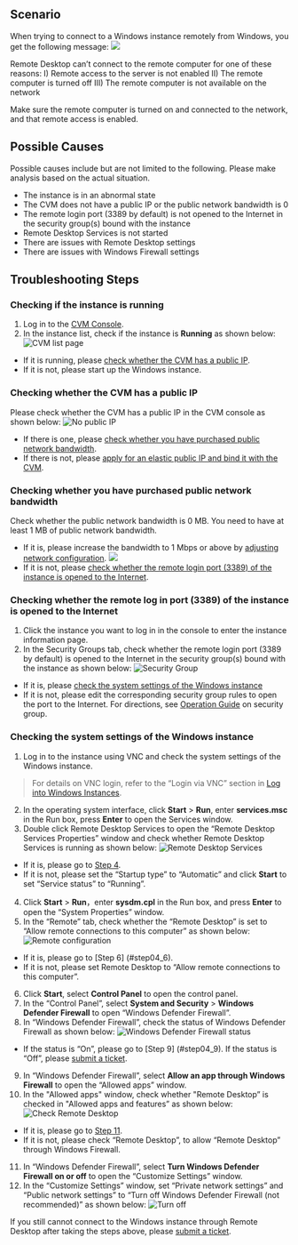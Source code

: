 ## Scenario
When trying to connect to a Windows instance remotely from Windows, you get the following message:
![](https://main.qcloudimg.com/raw/8c79cadc3e14c9c4e0cbb5303b79f74a.png)

Remote Desktop can’t connect to the remote computer for one of these reasons:
I) Remote access to the server is not enabled
II) The remote computer is turned off
III) The remote computer is not available on the network

Make sure the remote computer is turned on and connected to the network, and that remote access is enabled.


## Possible Causes

Possible causes include but are not limited to the following. Please make analysis based on the actual situation.
- The instance is in an abnormal state 
-  The CVM does not have a public IP or the public network bandwidth is 0
- The remote login port (3389 by default) is not opened to the Internet in the security group(s) bound with the instance
- Remote Desktop Services is not started
- There are issues with Remote Desktop settings
- There are issues with Windows Firewall settings

## Troubleshooting Steps

### Checking if the instance is running
1. Log in to the [CVM Console](https://console.cloud.tencent.com/cvm/index).
2. In the instance list, check if the instance is **Running** as shown below:
![CVM list page](https://main.qcloudimg.com/raw/03cf75228bc468d2e436f876f229ebc9.png)
 - If it is running, please [check whether the CVM has a public IP](#step01).
 - If it is not, please start up the Windows instance.

<span id="step01"></span>
### Checking whether the CVM has a public IP
Please check whether the CVM has a public IP in the CVM console as shown below:
![No public IP](https://main.qcloudimg.com/raw/58c75d68372069652ec09ab93cfdbdc0.png)
 - If there is one, please [check whether you have purchased public network bandwidth](#step02).
 - If there is not, please [apply for an elastic public IP and bind it with the CVM](https://intl.cloud.tencent.com/document/product/213/16586).
 
<span id="step02"></span>
### Checking whether you have purchased public network bandwidth
Check whether the public network bandwidth is 0 MB. You need to have at least 1 MB of public network bandwidth.
 - If it is, please increase the bandwidth to 1 Mbps or above by [adjusting network configuration](https://intl.cloud.tencent.com/document/product/213/15517).
![](https://main.qcloudimg.com/raw/29b771d9de5d1ecdadb872c0378a31c7.png)
 - If it is not, please [check whether the remote login port (3389) of the instance is opened to the Internet](#step03).

<span id="step03"></span>
### Checking whether the remote log in port (3389) of the instance is opened to the Internet
1. Click the instance you want to log in in the console to enter the instance information page.
2. In the Security Groups tab, check whether the remote login port (3389 by default) is opened to the Internet in the security group(s) bound with the instance as shown below:
![Security Group](https://main.qcloudimg.com/raw/28b5f0a038dd354346745bd97f724350.png)
 - If it is, please [check the system settings of the Windows instance](#step04)
 - If it is not, please edit the corresponding security group rules to open the port to the Internet. For directions, see [Operation Guide](https://intl.cloud.tencent.com/document/product/213/18197) on security group.

<span id="step04"></span>
### Checking the system settings of the Windows instance
1. Log in to the instance using VNC and check the system settings of the Windows instance.
> For details on VNC login, refer to the “Login via VNC” section in [Log into Windows Instances](https://intl.cloud.tencent.com/document/product/213/5435).
2. In the operating system interface, click **Start** > **Run**, enter **services.msc** in the Run box, press **Enter** to open the Services window.
3. Double click Remote Desktop Services to open the “Remote Desktop Services Properties” window and check whether Remote Desktop Services is running as shown below:
![Remote Desktop Services](https://main.qcloudimg.com/raw/6c781636c69eacae76a08b88f9e32b99.png)
 - If it is, please go to [Step 4](#step04_4).
 - If it is not, please set the “Startup type” to “Automatic” and click **Start** to set “Service status” to “Running”.
4. <span id="step04_4">Click **Start** > **Run**，enter **sysdm.cpl** in the Run box, and press **Enter** to open the “System Properties” window.</span>
5. In the “Remote” tab, check whether the “Remote Desktop” is set to “Allow remote connections to this computer” as shown below:
![Remote configuration](https://main.qcloudimg.com/raw/cbf2b2797bd48777008753f389574674.png)
 - If it is, please go to [Step 6] (#step04_6).
 - If it is not, please set Remote Desktop to “Allow remote connections to this computer”.
6. <span id="step04_6">Click **Start**, select **Control Panel** to open the control panel.</span>
7. In the “Control Panel”, select **System and Security** > **Windows Defender Firewall** to open “Windows Defender Firewall”.
8. In “Windows Defender Firewall”, check the status of Windows Defender Firewall as shown below:
![Windows Defender Firewall status](https://main.qcloudimg.com/raw/e74937594a03c141e6e5ac753f025d91.png)
 - If the status is “On”, please go to [Step 9] (#step04_9).
 If the status is “Off”, please [submit a ticket](https://console.cloud.tencent.com/workorder/category?level1_id=6&level2_id=7&source=0&data_title=%E4%BA%91%E6%9C%8D%E5%8A%A1%E5%99%A8CVM&level3_id=142&radio_title=%E4%BA%91%E6%9C%8D%E5%8A%A1%E5%99%A8%E7%99%BB%E5%BD%95%E4%B8%8D%E4%B8%8A&queue=15&scene_code=12686&step=2).
9. <span id = “step04_9”>In “Windows Defender Firewall”, select **Allow an app through Windows Firewall** to open the “Allowed apps” window. </span>
10. In the "Allowed apps" window, check whether "Remote Desktop” is checked in "Allowed apps and features” as shown below:
![Check Remote Desktop](https://main.qcloudimg.com/raw/dfed8792ce1dd8b32bee4aaa02ef6bbf.png)
 - If it is, please go to [Step 11](#step04_11).
 - If it is not, please check “Remote Desktop”, to allow “Remote Desktop” through Windows Firewall.
11. <span id = “step04_11”>In “Windows Defender Firewall”, select **Turn Windows Defender Firewall on or off** to open the “Customize Settings” window. </span>
12. In the “Customize Settings” window, set “Private network settings” and “Public network settings” to “Turn off Windows Defender Firewall (not recommended)” as shown below:
![Turn off](https://main.qcloudimg.com/raw/5d5f8c4d7b783bc1018e03368ae400bc.png)

If you still cannot connect to the Windows instance through Remote Desktop after taking the steps above, please [submit a ticket](https://console.cloud.tencent.com/workorder/category?level1_id=6&level2_id=7&source=0&data_title=%E4%BA%91%E6%9C%8D%E5%8A%A1%E5%99%A8CVM&level3_id=142&radio_title=%E4%BA%91%E6%9C%8D%E5%8A%A1%E5%99%A8%E7%99%BB%E5%BD%95%E4%B8%8D%E4%B8%8A&queue=15&scene_code=12686&step=2).

